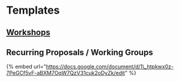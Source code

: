 # Templates

## [Workshops](https://docs.google.com/document/d/1Ldd9vSTaV4C8lQobDnKuZBcVp06eVUkmoImBniStqas/edit#)

## Recurring Proposals / Working Groups

{% embed url="https://docs.google.com/document/d/1\_htpkwx0z-7PeGCf5vF-aBXM7OqW7QzV31cuk2oDyZk/edit" %}







